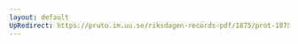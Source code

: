 ```yaml
---
layout: default
UpRedirect: https://pruto.im.uu.se/riksdagen-records-pdf/1875/prot-1875--ak--008/prot-1875--ak--008_046.pdf
---
```

